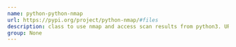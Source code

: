 ```yaml
---
name: python-python-nmap
url: https://pypi.org/project/python-nmap/#files
description: class to use nmap and access scan results from python3. URL : https://pypi.org/project/python-nmap/#files Groups : None
group: None
---
```

